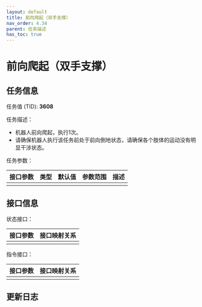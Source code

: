 ```yaml
---
layout: default
title: 前向爬起（双手支撑）
nav_order: 4.34
parent: 任务描述
has_toc: true
---
```


# 前向爬起（双手支撑）

## 任务信息

任务值 (TID): **3608**

任务描述：

- 机器人前向爬起，执行1次。
- 请确保机器人执行该任务前处于前向倒地状态，请确保各个肢体的运动没有明显干涉状态。

任务参数：

| 接口参数 | 类型 | 默认值 | 参数范围 | 描述 |
|------|----|-----|------|----|
|      |    |     |      |    |

## 接口信息

状态接口：

| 接口参数 | 接口映射关系 |
|------|--------|
|      |        |

指令接口：

| 接口参数 | 接口映射关系 |
|------|--------|
|      |        |

## 更新日志
